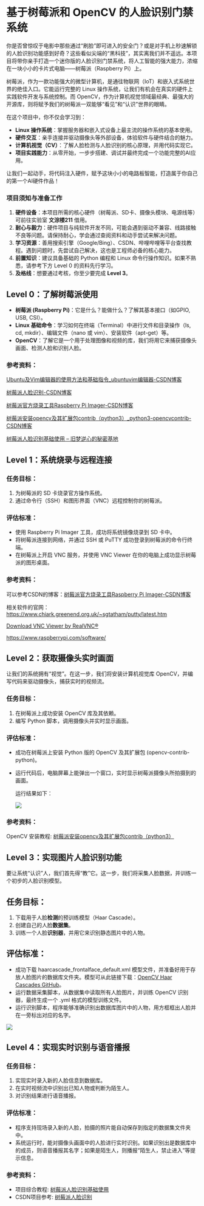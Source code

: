 # 基于树莓派和 OpenCV 的人脸识别门禁系统

你是否曾惊叹于电影中那些通过“刷脸”即可进入的安全门？或是对手机上秒速解锁的人脸识别功能感到好奇？这些看似尖端的“黑科技”，其实离我们并不遥远。本项目将带你亲手打造一个迷你版的人脸识别门禁系统，将人工智能的强大能力，浓缩在一块小小的卡片式电脑——树莓派（Raspberry Pi）上。

树莓派，作为一款功能强大的微型计算机，是通往物联网（IoT）和嵌入式系统世界的绝佳入口。它能运行完整的 Linux 操作系统，让我们有机会在真实的硬件上实践软件开发与系统控制。而 OpenCV，作为计算机视觉领域最经典、最强大的开源库，则将赋予我们的树莓派一双能够“看见”和“认识”世界的眼睛。

在这个项目中，你不仅会学习到：

- **Linux 操作系统**：掌握服务器和嵌入式设备上最主流的操作系统的基本使用。
- **硬件交互**：亲手连接并驱动摄像头等外部设备，体验软件与硬件结合的魅力。
- **计算机视觉（CV）**：了解人脸检测与人脸识别的核心原理，并用代码实现它。
- **项目实践能力**：从零开始，一步步搭建、调试并最终完成一个功能完整的AI应用。

让我们一起动手，将代码注入硬件，赋予这块小小的电路板智能，打造属于你自己的第一个AI硬件作品！

### 项目须知与准备工作

1. **硬件设备**：本项目所需的核心硬件（树莓派、SD卡、摄像头模块、电源线等）可前往实验室 **文淙楼211** 借用。
2. **耐心与毅力**：硬件项目与纯软件开发不同，可能会遇到驱动不兼容、线路接触不良等问题。请保持耐心，学会通过查阅资料和动手尝试来解决问题。
3. **学习资源**：善用搜索引擎（Google/Bing）、CSDN、哔哩哔哩等平台查找教程。遇到问题时，先尝试自己解决，这也是工程师必备的核心能力。
4. **前置知识**：建议具备基础的 Python 编程和 Linux 命令行操作知识。如果不熟悉，请参考下方 Level 0 的资料先行学习。
5. **及格线**：想要通过考核，你至少要完成 **Level 3**。

## Level 0：了解树莓派使用

- **树莓派 (Raspberry Pi)**：它是什么？能做什么？了解其基本接口（如GPIO, USB, CSI）。
- **Linux 基础命令**：学习如何在终端（Terminal）中进行文件和目录操作（ls, cd, mkdir）、编辑文件（nano 或 vim）、安装软件（apt-get）等。
- **OpenCV**：了解它是一个用于处理图像和视频的库，我们将用它来捕获摄像头画面、检测人脸和识别人脸。

### 参考资料：

[Ubuntu及Vim编辑器的使用方法和基础指令_ubuntuvim编辑器-CSDN博客](https://blog.csdn.net/weixin_73503608/article/details/139479617?ops_request_misc=%7B%22request%5Fid%22%3A%221df436dd884e30ca6f95dd40c8dfc920%22%2C%22scm%22%3A%2220140713.130102334.pc%5Fall.%22%7D&request_id=1df436dd884e30ca6f95dd40c8dfc920&biz_id=0&utm_medium=distribute.pc_search_result.none-task-blog-2~all~first_rank_ecpm_v1~rank_v31_ecpm-2-139479617-null-null.142^v102^pc_search_result_base7&utm_term=unbuntu基础指令使用教程&spm=1018.2226.3001.4187)

[树莓派人脸识别-CSDN博客](https://blog.csdn.net/weixin_65169583/article/details/138563427?ops_request_misc=&request_id=&biz_id=102&utm_term=树莓派人脸识别项目&utm_medium=distribute.pc_search_result.none-task-blog-2~all~sobaiduweb~default-3-138563427.142^v102^pc_search_result_base7&spm=1018.2226.3001.4187)

[树莓派官方烧录工具Raspberry Pi Imager-CSDN博客](https://blog.csdn.net/qq_58018816/article/details/136131968?ops_request_misc=%7B%22request%5Fid%22%3A%22fae4f3342ea9824ffc2dc928208a7d36%22%2C%22scm%22%3A%2220140713.130102334..%22%7D&request_id=fae4f3342ea9824ffc2dc928208a7d36&biz_id=0&utm_medium=distribute.pc_search_result.none-task-blog-2~all~top_positive~default-1-136131968-null-null.142^v102^pc_search_result_base7&utm_term=树莓派烧录系统到sd卡&spm=1018.2226.3001.4187)

[树莓派安装opencv及其扩展包contrib（python3）_python3-opencvcontrib-CSDN博客](https://blog.csdn.net/qq_39125451/article/details/116172832)

[树莓派人脸识别基础使用 – 旧梦逆心的秘密基地](https://www.lichengkun.com/index.php/2025/09/03/树莓派人脸识别基础使用/)

## Level 1：系统烧录与远程连接

### 任务目标：

1. 为树莓派的 SD 卡烧录官方操作系统。
2. 通过命令行（SSH）和图形界面（VNC）远程控制你的树莓派。

### 评估标准：

- 使用 Raspberry Pi Imager 工具，成功将系统镜像烧录到 SD 卡中。
-  将树莓派连接到网络，并通过 SSH 或 PuTTY 成功登录到树莓派的命令行终端。
- 在树莓派上开启 VNC 服务，并使用 VNC Viewer 在你的电脑上成功显示树莓派的图形桌面。

### 参考资料：

可以参考CSDN的博客：[树莓派官方烧录工具Raspberry Pi Imager-CSDN博客](https://blog.csdn.net/qq_58018816/article/details/136131968?ops_request_misc=%7B%22request%5Fid%22%3A%22fae4f3342ea9824ffc2dc928208a7d36%22%2C%22scm%22%3A%2220140713.130102334..%22%7D&request_id=fae4f3342ea9824ffc2dc928208a7d36&biz_id=0&utm_medium=distribute.pc_search_result.none-task-blog-2~all~top_positive~default-1-136131968-null-null.142^v102^pc_search_result_base7&utm_term=树莓派烧录系统到sd卡&spm=1018.2226.3001.4187)

相关软件的官网：https://www.chiark.greenend.org.uk/~sgtatham/putty/latest.htm

[Download VNC Viewer by RealVNC®](https://www.realvnc.com/en/connect/download/viewer/?lai_vid=aqJqr8NB0iQr&lai_sr=5-9&lai_sl=l)

https://www.raspberrypi.com/software/

## Level 2：获取摄像头实时画面

让我们的系统拥有“视觉”。在这一步，我们将安装计算机视觉库 OpenCV，并编写代码来驱动摄像头，捕获实时的视频流。

### 任务目标：

1. 在树莓派上成功安装 OpenCV 库及其依赖。
2. 编写 Python 脚本，调用摄像头并实时显示画面。

### 评估标准：

- 成功在树莓派上安装 Python 版的 OpenCV 及其扩展包 (opencv-contrib-python)。

- 运行代码后，电脑屏幕上能弹出一个窗口，实时显示树莓派摄像头所拍摄到的画面。

  运行结果如下：

  ![](./assets/1f8b1b3ec8192b96c088d396374c07ca.png)

### 参考资料：

OpenCV 安装教程: [树莓派安装opencv及其扩展包contrib（python3）](https://blog.csdn.net/qq_39125451/article/details/116172832)

## Level 3：实现图片人脸识别功能

要让系统“认识”人，我们首先得“教”它。这一步，我们将采集人脸数据，并训练一个初步的人脸识别模型。

## 任务目标：

1. 下载用于人脸**检测**的预训练模型（Haar Cascade）。
2. 创建自己的人脸**数据集**。
3. 训练一个人脸**识别器**，并用它来识别静态图片中的人物。

## 评估标准：

- 成功下载 haarcascade_frontalface_default.xml 模型文件，并准备好用于存放人脸图片的数据库文件夹。模型可从此链接下载：[OpenCV Haar Cascades GitHub](https://github.com/opencv/opencv/tree/master/data/haarcascades)。
- 运行数据采集脚本，从数据集中读取所有人脸图片，并训练 OpenCV 识别器，最终生成一个 .yml 格式的模型训练文件。
- 运行识别脚本，程序能够准确识别出数据库图片中的人物，用方框框出人脸并在一旁标出对应的名字。

![](./assets/8a1233cd59c67a8d11a154644d69df47.png)

## Level 4：实现实时识别与语音播报

### 任务目标：

1. 实现实时录入新的人脸信息到数据库。
2. 在实时视频流中识别出已知人物或判断为陌生人。
3. 对识别结果进行语音播报。

### 评估标准：

- 程序支持现场录入新的人脸，拍摄的照片能自动保存到指定的数据集文件夹中。
- 系统运行时，能对摄像头画面中的人脸进行实时识别。如果识别出是数据库中的成员，则语音播报其名字；如果是陌生人，则播报“陌生人，禁止进入”等提示信息。

### 参考资料：

- 项目综合教程: [树莓派人脸识别基础使用](https://www.lichengkun.com/index.php/2025/09/03/%E6%A0%91%E8%8E%93%E6%B4%BE%E4%BA%BA%E8%84%B8%E8%AF%86%E5%88%AB%E5%9F%BA%E7%A1%80%E4%BD%BF%E7%94%A8/)
- CSDN项目参考: [树莓派人脸识别](https://blog.csdn.net/weixin_65169583/article/details/138563427)